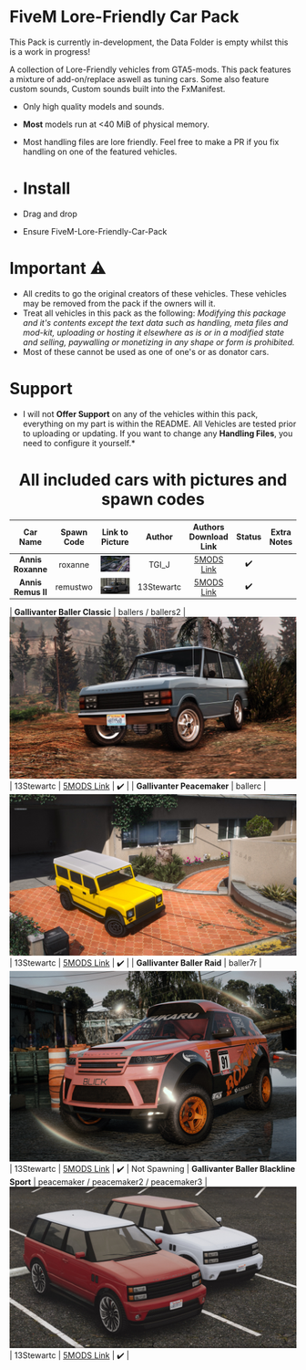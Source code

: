 # FiveM Lore-Friendly Car Pack
This Pack is currently in-development, the Data Folder is empty whilst this is a work in progress!

A collection of Lore-Friendly vehicles from GTA5-mods. This pack features a mixture of add-on/replace aswell as tuning cars. Some also feature custom sounds, Custom sounds built into the FxManifest.
* Only high quality models and sounds. 
* **Most** models run at <40 MiB of physical memory.
* Most handling files are lore friendly. Feel free to make a PR if you fix handling on one of the featured vehicles.

* # Install
* Drag and drop
* Ensure FiveM-Lore-Friendly-Car-Pack

# Important ⚠️
* All credits to go the original creators of these vehicles. These vehicles may be removed from the pack if the owners will it.
* Treat all vehicles in this pack as the following: *Modifying this package and it's contents except the text data such as handling, meta files and mod-kit, uploading or hosting it elsewhere as is or in a modified state and selling, paywalling or monetizing in any shape or form is prohibited.*
* Most of these cannot be used as one of one's or as donator cars.

# Support
* I will not **Offer Support** on any of the vehicles within this pack, everything on my part is within the README. All Vehicles are tested prior to uploading or updating. If you want to change any **Handling Files**, you need to configure it yourself.*

<center><h1>All included cars with pictures and spawn codes</h1></center>

| Car Name | Spawn Code  | Link to Picture | Author | Authors Download Link | Status | Extra Notes |
| :-: | :-: | :-: | :-: | :-: | :-: | :-: |
| **Annis Roxanne** | roxanne | ![Picture](./image/roxanne.webp) | TGI_J | [5MODS Link](https://www.gta5-mods.com/vehicles/annis-roxanne-add-on-tuning-sounds-liveries) | ✔️ |
| **Annis Remus II** | remustwo | ![Picture](./image/remustwo.webp) | 13Stewartc | [5MODS Link](https://www.gta5-mods.com/vehicles/annis-remus-ii-add-on-tuning-lod-s-sounds) | ✔️ |

| **Gallivanter Baller Classic** | ballers / ballers2 | ![Picture](./image/GallivanterBallerClassic.webp) | 13Stewartc | [5MODS Link](https://www.gta5-mods.com/vehicles/gallivanter-baller-classic-add-on) | ✔️ |
| **Gallivanter Peacemaker** | ballerc | ![Picture](./image/GallivanterPeacemaker.webp) | 13Stewartc | [5MODS Link](https://www.gta5-mods.com/vehicles/gallivanter-peacemaker-add-on-tuning) | ✔️ |
| **Gallivanter Baller Raid** | baller7r | ![Picture](./image/GallivanterBallerRaid.webp) | 13Stewartc | [5MODS Link](https://www.gta5-mods.com/vehicles/gallivanter-baller-raid-add-on-tuning-lods-liveries-shards) | ✔️ | Not Spawning
| **Gallivanter Baller Blackline Sport** | peacemaker / peacemaker2 / peacemaker3 | ![Picture](./image/GallivanterBallerBlacklineSport.webp) | 13Stewartc | [5MODS Link](https://www.gta5-mods.com/vehicles/gallivanter-baller-blackline-sport-add-on-lod-s-tuning) | ✔️ |
